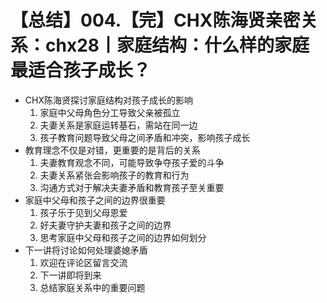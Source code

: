 # 【总结】004.【完】CHX陈海贤亲密关系：chx28丨家庭结构：什么样的家庭最适合孩子成长？

-   CHX陈海贤探讨家庭结构对孩子成长的影响
    1.  家庭中父母角色分工导致父亲被孤立
    2.  夫妻关系是家庭运转基石，需站在同一边
    3.  孩子教育问题导致父母之间矛盾和冲突，影响孩子成长
-   教育理念不仅是对错，更重要的是背后的关系
    1.  夫妻教育观念不同，可能导致争夺孩子爱的斗争
    2.  夫妻关系紧张会影响孩子的教育和行为
    3.  沟通方式对于解决夫妻矛盾和教育孩子至关重要
-   家庭中父母和孩子之间的边界很重要
    1.  孩子乐于见到父母恩爱
    2.  好夫妻守护夫妻和孩子之间的边界
    3.  思考家庭中父母和孩子之间的边界如何划分
-   下一讲将讨论如何处理婆媳矛盾
    1.  欢迎在评论区留言交流
    2.  下一讲即将到来
    3.  总结家庭关系中的重要问题